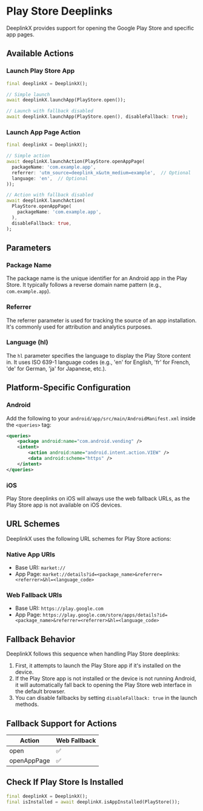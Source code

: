 # Play Store Deeplinks

DeeplinkX provides support for opening the Google Play Store and specific app pages.

## Available Actions

### Launch Play Store App
```dart
final deeplinkX = DeeplinkX();

// Simple launch
await deeplinkX.launchApp(PlayStore.open());

// Launch with fallback disabled
await deeplinkX.launchApp(PlayStore.open(), disableFallback: true);
```

### Launch App Page Action
```dart
final deeplinkX = DeeplinkX();

// Simple action
await deeplinkX.launchAction(PlayStore.openAppPage(
  packageName: 'com.example.app',
  referrer: 'utm_source=deeplink_x&utm_medium=example',  // Optional
  language: 'en',  // Optional
));

// Action with fallback disabled
await deeplinkX.launchAction(
  PlayStore.openAppPage(
    packageName: 'com.example.app',
  ),
  disableFallback: true,
);
```

## Parameters

### Package Name

The package name is the unique identifier for an Android app in the Play Store. It typically follows a reverse domain name pattern (e.g., `com.example.app`).

### Referrer

The referrer parameter is used for tracking the source of an app installation. It's commonly used for attribution and analytics purposes.

### Language (hl)

The `hl` parameter specifies the language to display the Play Store content in. It uses ISO 639-1 language codes (e.g., 'en' for English, 'fr' for French, 'de' for German, 'ja' for Japanese, etc.).

## Platform-Specific Configuration

### Android
Add the following to your `android/app/src/main/AndroidManifest.xml` inside the `<queries>` tag:
```xml
<queries>
    <package android:name="com.android.vending" />
    <intent>
        <action android:name="android.intent.action.VIEW" />
        <data android:scheme="https" />
    </intent>
</queries>
```

### iOS

Play Store deeplinks on iOS will always use the web fallback URLs, as the Play Store app is not available on iOS devices.

## URL Schemes

DeeplinkX uses the following URL schemes for Play Store actions:

### Native App URIs

- Base URI: `market://`
- App Page: `market://details?id=<package_name>&referrer=<referrer>&hl=<language_code>`

### Web Fallback URIs

- Base URI: `https://play.google.com`
- App Page: `https://play.google.com/store/apps/details?id=<package_name>&referrer=<referrer>&hl=<language_code>`

## Fallback Behavior

DeeplinkX follows this sequence when handling Play Store deeplinks:

1. First, it attempts to launch the Play Store app if it's installed on the device.
2. If the Play Store app is not installed or the device is not running Android, it will automatically fall back to opening the Play Store web interface in the default browser.
3. You can disable fallbacks by setting `disableFallback: true` in the launch methods.

## Fallback Support for Actions

| Action      | Web Fallback |
| ----------- | ------------ |
| open        | ✅            |
| openAppPage | ✅            |

## Check If Play Store Is Installed

```dart
final deeplinkX = DeeplinkX();
final isInstalled = await deeplinkX.isAppInstalled(PlayStore());
```
